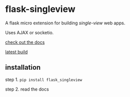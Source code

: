 # flask-singleview
A flask micro extension for building *single-view* web apps.

Uses AJAX or socketio.

[check out the docs](https://harryparkdotio.github.io/flask-singleview/)

[latest build](https://github.com/harryparkdotio/flask-singleview/releases/tag/v0.1.5)

## installation
step 1.
`pip install flask_singleview`

step 2.
read the docs
